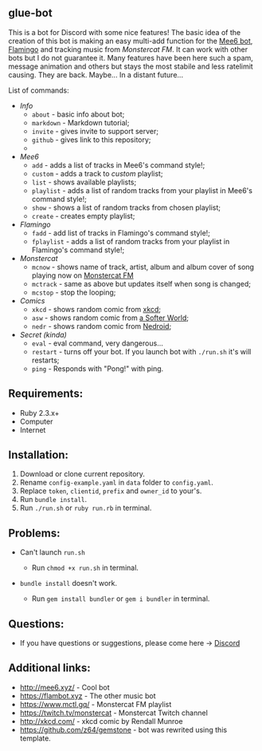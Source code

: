 ## glue-bot

This is a bot for Discord with some nice features! The basic idea of the creation of this bot is making an easy multi-add function for the [Mee6 bot](http://mee6.xyz), [Flamingo](https://flambot.xyz) and tracking music from *Monstercat FM*.
It can work with other bots but I do not guarantee it. Many features have been here such a spam, message animation and others but stays the most stabile and less ratelimit causing. They are back. Maybe... In a distant future...

List of commands:
  * _Info_
    * `about` - basic info about bot;
    * `markdown` - Markdown tutorial;
    * `invite` - gives invite to support server;
    * `github` - gives link to this repository;
    * 
  * _Mee6_
    * `add` - adds a list of tracks in Mee6's command style!;
    * `custom` - adds a track to *custom* playlist;
    * `list` - shows available playlists;
    * `playlist` - adds a list of random tracks from your playlist in Mee6's command style!;
    * `show` - shows a list of random tracks from chosen playlist;
    * `create` - creates empty playlist; 
  * _Flamingo_ 
    * `fadd` - add list of tracks in Flamingo's command style!;
    * `fplaylist` - adds a list of random tracks from your playlist in Flamingo's command style!; 
  * _Monstercat_
    * `mcnow` - shows name of track, artist, album and album cover of song playing now on [Monstercat FM](https://twitch.tv/monstercat)
    * `mctrack` - same as above but updates itself when song is changed;
    * `mcstop` - stop the looping;
  * _Comics_
    * `xkcd` - shows random comic from [xkcd](http://xkcd.com/);
    * `asw` - shows random comic from [a Softer World](http://www.asofterworld.com/);
    * `nedr` - shows random comic from [Nedroid](http://nedroid.com/);
  * _Secret (kinda)_
    * `eval` - eval command, very dangerous...
    * `restart` - turns off your bot. If you launch bot with `./run.sh` it's will restarts;
    * `ping` - Responds with "Pong!" with ping.

## Requirements:
* Ruby 2.3.x+
* Computer
* Internet

## Installation:
  1. Download or clone current repository.
  2. Rename `config-example.yaml` in `data` folder to `config.yaml`.
  3. Replace `token`, `clientid`, `prefix` and `owner_id` to your's.
  4. Run `bundle install`.
  5. Run `./run.sh` or `ruby run.rb` in terminal.

## Problems:
  * Can't launch `run.sh`
    * Run `chmod +x run.sh` in terminal.

  * `bundle install` doesn't work.
    * Run `gem install bundler` or `gem i bundler` in terminal.

## Questions:
  * If you have questions or suggestions, please come here -> [Discord](https://discord.gg/eJcMYph)

## Additional links:
 * http://mee6.xyz/ - Cool bot
 * https://flambot.xyz - The other music bot
 * https://www.mctl.gq/ - Monstercat FM playlist
 * https://twitch.tv/monstercat - Monstercat Twitch channel
 * http://xkcd.com/ - xkcd comic by Rendall Munroe
 * https://github.com/z64/gemstone - bot was rewrited using this template. 
